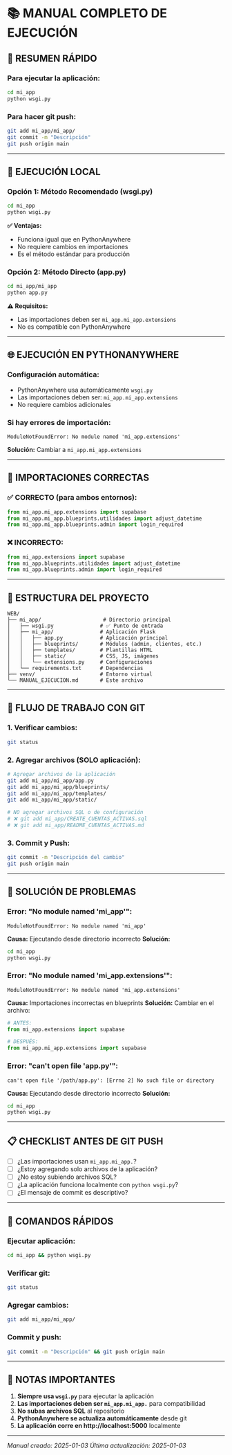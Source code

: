 # 📚 MANUAL COMPLETO DE EJECUCIÓN

## 🎯 **RESUMEN RÁPIDO**

### Para ejecutar la aplicación:
```bash
cd mi_app
python wsgi.py
```

### Para hacer git push:
```bash
git add mi_app/mi_app/
git commit -m "Descripción"
git push origin main
```

---

## 🚀 **EJECUCIÓN LOCAL**

### **Opción 1: Método Recomendado (wsgi.py)**
```bash
cd mi_app
python wsgi.py
```
**✅ Ventajas:**
- Funciona igual que en PythonAnywhere
- No requiere cambios en importaciones
- Es el método estándar para producción

### **Opción 2: Método Directo (app.py)**
```bash
cd mi_app/mi_app
python app.py
```
**⚠️ Requisitos:**
- Las importaciones deben ser `mi_app.mi_app.extensions`
- No es compatible con PythonAnywhere

---

## 🌐 **EJECUCIÓN EN PYTHONANYWHERE**

### **Configuración automática:**
- PythonAnywhere usa automáticamente `wsgi.py`
- Las importaciones deben ser: `mi_app.mi_app.extensions`
- No requiere cambios adicionales

### **Si hay errores de importación:**
```
ModuleNotFoundError: No module named 'mi_app.extensions'
```
**Solución:** Cambiar a `mi_app.mi_app.extensions`

---

## 🔧 **IMPORTACIONES CORRECTAS**

### **✅ CORRECTO (para ambos entornos):**
```python
from mi_app.mi_app.extensions import supabase
from mi_app.mi_app.blueprints.utilidades import adjust_datetime
from mi_app.mi_app.blueprints.admin import login_required
```

### **❌ INCORRECTO:**
```python
from mi_app.extensions import supabase
from mi_app.blueprints.utilidades import adjust_datetime
from mi_app.blueprints.admin import login_required
```

---

## 📁 **ESTRUCTURA DEL PROYECTO**

```
WEB/
├── mi_app/                    # Directorio principal
│   ├── wsgi.py               # ✅ Punto de entrada
│   ├── mi_app/               # Aplicación Flask
│   │   ├── app.py            # Aplicación principal
│   │   ├── blueprints/       # Módulos (admin, clientes, etc.)
│   │   ├── templates/        # Plantillas HTML
│   │   ├── static/           # CSS, JS, imágenes
│   │   └── extensions.py     # Configuraciones
│   └── requirements.txt      # Dependencias
├── venv/                     # Entorno virtual
└── MANUAL_EJECUCION.md       # Este archivo
```

---

## 🔄 **FLUJO DE TRABAJO CON GIT**

### **1. Verificar cambios:**
```bash
git status
```

### **2. Agregar archivos (SOLO aplicación):**
```bash
# Agregar archivos de la aplicación
git add mi_app/mi_app/app.py
git add mi_app/mi_app/blueprints/
git add mi_app/mi_app/templates/
git add mi_app/mi_app/static/

# NO agregar archivos SQL o de configuración
# ❌ git add mi_app/CREATE_CUENTAS_ACTIVAS.sql
# ❌ git add mi_app/README_CUENTAS_ACTIVAS.md
```

### **3. Commit y Push:**
```bash
git commit -m "Descripción del cambio"
git push origin main
```

---

## 🐛 **SOLUCIÓN DE PROBLEMAS**

### **Error: "No module named 'mi_app'":**
```
ModuleNotFoundError: No module named 'mi_app'
```
**Causa:** Ejecutando desde directorio incorrecto
**Solución:** 
```bash
cd mi_app
python wsgi.py
```

### **Error: "No module named 'mi_app.extensions'":**
```
ModuleNotFoundError: No module named 'mi_app.extensions'
```
**Causa:** Importaciones incorrectas en blueprints
**Solución:** Cambiar en el archivo:
```python
# ANTES:
from mi_app.extensions import supabase

# DESPUÉS:
from mi_app.mi_app.extensions import supabase
```

### **Error: "can't open file 'app.py'":**
```
can't open file '/path/app.py': [Errno 2] No such file or directory
```
**Causa:** Ejecutando desde directorio incorrecto
**Solución:** 
```bash
cd mi_app
python wsgi.py
```

---

## 📋 **CHECKLIST ANTES DE GIT PUSH**

- [ ] ¿Las importaciones usan `mi_app.mi_app.`?
- [ ] ¿Estoy agregando solo archivos de la aplicación?
- [ ] ¿No estoy subiendo archivos SQL?
- [ ] ¿La aplicación funciona localmente con `python wsgi.py`?
- [ ] ¿El mensaje de commit es descriptivo?

---

## 🎯 **COMANDOS RÁPIDOS**

### **Ejecutar aplicación:**
```bash
cd mi_app && python wsgi.py
```

### **Verificar git:**
```bash
git status
```

### **Agregar cambios:**
```bash
git add mi_app/mi_app/
```

### **Commit y push:**
```bash
git commit -m "Descripción" && git push origin main
```

---

## 📝 **NOTAS IMPORTANTES**

1. **Siempre usa `wsgi.py`** para ejecutar la aplicación
2. **Las importaciones deben ser `mi_app.mi_app.`** para compatibilidad
3. **No subas archivos SQL** al repositorio
4. **PythonAnywhere se actualiza automáticamente** desde git
5. **La aplicación corre en http://localhost:5000** localmente

---

*Manual creado: 2025-01-03*
*Última actualización: 2025-01-03* 